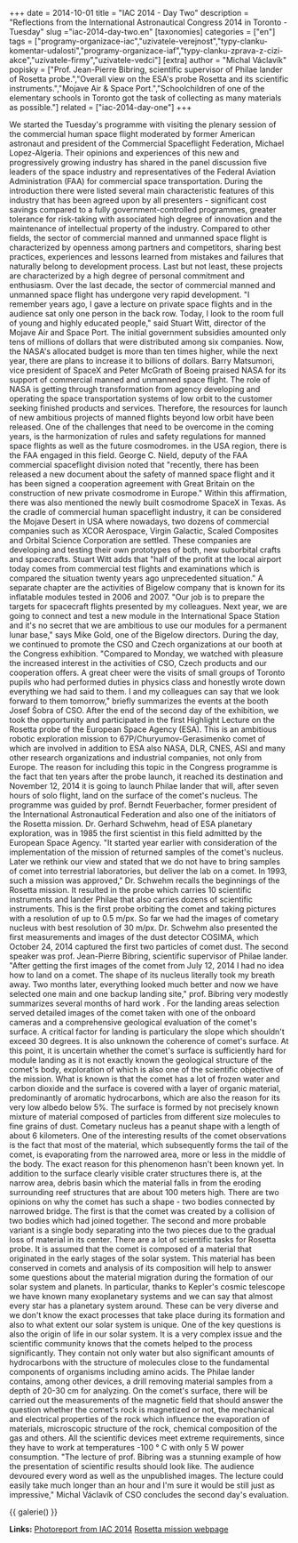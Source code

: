 +++
date = 2014-10-01
title = "IAC 2014 - Day Two"
description = "Reflections from the International Astronautical Congress 2014 in Toronto - Tuesday"
slug ="iac-2014-day-two.en"
[taxonomies]
categories = ["en"]
tags = ["programy-organizace-iac","uzivatele-verejnost","typy-clanku-komentar-udalosti","programy-organizace-iaf","typy-clanku-zprava-z-cizi-akce","uzivatele-firmy","uzivatele-vedci"]
[extra]
author = "Michal Václavík"
popisky = ["Prof. Jean-Pierre Bibring, scientific supervisor of Philae lander of Rosetta probe.","Overall view on the ESA&#039;s probe Rosetta and its scientific instruments.","Mojave Air &amp; Space Port.","Schoolchildren of one of the elementary schools in Toronto got the task of collecting as many materials as possible."]
related = ["iac-2014-day-one"]
+++

We started the Tuesday's programme with visiting the plenary session of the commercial human space flight moderated by former American astronaut and president of the Commercial Spaceflight Federation, Michael Lopez-Algeria. Their opinions and experiences of this new and progressively growing industry has shared in the panel discussion five leaders of the space industry and representatives of the Federal Aviation Administration (FAA) for commercial space transportation. During the introduction there were listed several main characteristic features of this industry that has been agreed upon by all presenters - significant cost savings compared to a fully government-controlled programmes, greater tolerance for risk-taking with associated high degree of innovation and the maintenance of intellectual property of the industry. Compared to other fields, the sector of commercial manned and unmanned space flight is characterized by openness among partners and competitors, sharing best practices, experiences and lessons learned from mistakes and failures that naturally belong to development process. Last but not least, these projects are characterized by a high degree of personal commitment and enthusiasm. Over the last decade, the sector of commercial manned and unmanned space flight has undergone very rapid development. "I remember years ago, I gave a lecture on private space flights and in the audience sat only one person in the back row. Today, I look to the room full of young and highly educated people," said Stuart Witt, director of the Mojave Air and Space Port. The initial government subsidies amounted only tens of millions of dollars that were distributed among six companies. Now, the NASA's allocated budget is more than ten times higher, while the next year, there are plans to increase it to billions of dollars. Barry Matsumori, vice president of SpaceX and Peter McGrath of Boeing praised NASA for its support of commercial manned and unmanned space flight. The role of NASA is getting through transformation from agency developing and operating the space transportation systems of low orbit to the customer seeking finished products and services. Therefore, the resources for launch of new ambitious projects of manned flights beyond low orbit have been released. One of the challenges that need to be overcome in the coming years, is the harmonization of rules and safety regulations for manned space flights as well as the future cosmodromes. in the USA region, there is the FAA engaged in this field. George C. Nield, deputy of the FAA commercial spaceflight division noted that "recently, there has been released a new document about the safety of manned space flight and it has been signed a cooperation agreement with Great Britain on the construction of new private cosmodrome in Europe." Within this affirmation, there was also mentioned the newly built cosmodrome SpaceX in Texas. As the cradle of commercial human spaceflight industry, it can be considered the Mojave Desert in USA where nowadays, two dozens of commercial companies such as XCOR Aerospace, Virgin Galactic, Scaled Composites and Orbital Science Corporation are settled. These companies are developing and testing their own prototypes of both, new suborbital crafts and spacecrafts. Stuart Witt adds that "half of the profit at the local airport today comes from commercial test flights and examinations which is compared the situation twenty years ago unprecedented situation." A separate chapter are the activities of Bigelow company that is known for its inflatable modules tested in 2006 and 2007. "Our job is to prepare the targets for spacecraft flights presented by my colleagues. Next year, we are going to connect and test a new module in the International Space Station and it's no secret that we are ambitious to use our modules for a permanent lunar base," says Mike Gold, one of the Bigelow directors. During the day, we continued to promote the CSO and Czech organizations at our booth at the Congress exhibition. "Compared to Monday, we watched with pleasure the increased interest in the activities of CSO, Czech products and our cooperation offers. A great cheer were the visits of small groups of Toronto pupils who had performed duties in physics class and honestly wrote down everything we had said to them. I and my colleagues can say that we look forward to them tomorrow," briefly summarizes the events at the booth Josef Šobra of CSO. After the end of the second day of the exhibition, we took the opportunity and participated in the first Highlight Lecture on the Rosetta probe of the European Space Agency (ESA). This is an ambitious robotic exploration mission to 67P/Churyumov-Gerasimenko comet of which are involved in addition to ESA also NASA, DLR, CNES, ASI and many other research organizations and industrial companies, not only from Europe. The reason for including this topic in the Congress programme is the fact that ten years after the probe launch, it reached its destination and November 12, 2014 it is going to launch Philae lander that will, after seven hours of solo flight, land on the surface of the comet's nucleus. The programme was guided by prof. Berndt Feuerbacher, former president of the International Astronautical Federation and also one of the initiators of the Rosetta mission. Dr. Gerhard Schwehm, head of ESA planetary exploration, was in 1985 the first scientist in this field admitted by the European Space Agency. "It started year earlier with consideration of the implementation of the mission of returned samples of the comet's nucleus. Later we rethink our view and stated that we do not have to bring samples of comet into terrestrial laboratories, but deliver the lab on a comet. In 1993, such a mission was approved," Dr. Schwehm recalls the beginnings of the Rosetta mission. It resulted in the probe which carries 10 scientific instruments and lander Philae that also carries dozens of scientific instruments. This is the first probe orbiting the comet and taking pictures with a resolution of up to 0.5 m/px. So far we had the images of cometary nucleus with best resolution of 30 m/px. Dr. Schwehm also presented the first measurements and images of the dust detector COSIMA, which October 24, 2014 captured the first two particles of comet dust. The second speaker was prof. Jean-Pierre Bibring, scientific supervisor of Philae lander. "After getting the first images of the comet from July 12, 2014 I had no idea how to land on a comet. The shape of its nucleus literally took my breath away. Two months later, everything looked much better and now we have selected one main and one backup landing site," prof. Bibring very modestly summarizes several months of hard work . For the landing areas selection served detailed images of the comet taken with one of the onboard cameras and a comprehensive geological evaluation of the comet's surface. A critical factor for landing is particulary the slope which shouldn't exceed 30 degrees. It is also unknown the coherence of comet's surface. At this point, it is uncertain whether the comet's surface is sufficiently hard for module landing as it is not exactly known the geological structure of the comet's body, exploration of which is also one of the scientific objective of the mission. What is known is that the comet has a lot of frozen water and carbon dioxide and the surface is covered with a layer of organic material, predominantly of aromatic hydrocarbons, which are also the reason for its very low albedo below 5%. The surface is formed by not precisely known mixture of material composed of particles from different size molecules to fine grains of dust. Cometary nucleus has a peanut shape with a length of about 6 kilometers. One of the interesting results of the comet observations is the fact that most of the material, which subsequently forms the tail of the comet, is evaporating from the narrowed area, more or less in the middle of the body. The exact reason for this phenomenon hasn't been known yet. In addition to the surface clearly visible crater structures there is, at the narrow area, debris basin which the material falls in from the eroding surrounding reef structures that are about 100 meters high. There are two opinions on why the comet has such a shape - two bodies connected by narrowed bridge. The first is that the comet was created by a collision of two bodies which had joined together. The second and more probable variant is a single body separating into the two pieces due to the gradual loss of material in its center. There are a lot of scientific tasks for Rosetta probe. It is assumed that the comet is composed of a material that originated in the early stages of the solar system. This material has been conserved in comets and analysis of its composition will help to answer some questions about the material migration during the formation of our solar system and planets. In particular, thanks to Kepler's cosmic telescope we have known many exoplanetary systems and we can say that almost every star has a planetary system around. These can be very diverse and we don't know the exact processes that take place during its formation and also to what extent our solar system is unique. One of the key questions is also the origin of life in our solar system. It is a very complex issue and the scientific community knows that the comets helped to the process significantly. They contain not only water but also significant amounts of hydrocarbons with the structure of molecules close to the fundamental components of organisms including amino acids. The Philae lander contains, among other devices, a drill removing material samples from a depth of 20-30 cm for analyzing. On the comet's surface, there will be carried out the measurements of the magnetic field that should answer the question whether the comet's rock is magnetized or not, the mechanical and electrical properties of the rock which influence the evaporation of materials, microscopic structure of the rock, chemical composition of the gas and others. All the scientific devices meet extreme requirements, since they have to work at temperatures -100 ° C with only 5 W power consumption. "The lecture of prof. Bibring was a stunning example of how the presentation of scientific results should look like. The audience devoured every word as well as the unpublished images. The lecture could easily take much longer than an hour and I'm sure it would be still just as impressive," Michal Václavík of CSO concludes the second day's evaluation.

{{ galerie() }}

**Links:**
[Photoreport from IAC 2014]
[Rosetta mission webpage]

[Photoreport from IAC 2014]: https://www.facebook.com/media/set/?set
[Rosetta mission webpage]: http://www.esa.int/Our_Activities/Space_Science/Rosetta
